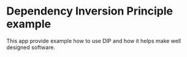 # Dependency Inversion Principle example

This app provide example how to use DIP and how it helps make well designed software.
